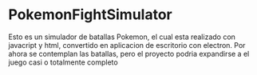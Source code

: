 # PokemonFightSimulator
Esto es un simulador de batallas Pokemon, el cual esta realizado con javacript y html, convertido en aplicacion de escritorio con electron. Por ahora se contemplan las batallas, pero el proyecto podria expandirse a el juego casi o totalmente completo
